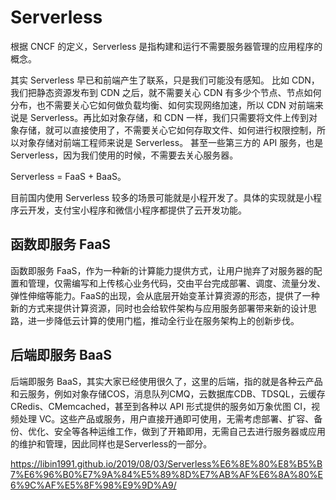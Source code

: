 # Serverless
根据 CNCF 的定义，Serverless 是指构建和运行不需要服务器管理的应用程序的概念。

其实 Serverless 早已和前端产生了联系，只是我们可能没有感知。
比如 CDN，我们把静态资源发布到 CDN 之后，就不需要关心 CDN 有多少个节点、节点如何分布，也不需要关心它如何做负载均衡、如何实现网络加速，所以 CDN 对前端来说是 Serverless。再比如对象存储，和 CDN 一样，我们只需要将文件上传到对象存储，就可以直接使用了，不需要关心它如何存取文件、如何进行权限控制，所以对象存储对前端工程师来说是 Serverless。
甚至一些第三方的 API 服务，也是 Serverless，因为我们使用的时候，不需要去关心服务器。

Serverless = FaaS + BaaS。

目前国内使用 Serverless 较多的场景可能就是小程开发了。具体的实现就是小程序云开发，支付宝小程序和微信小程序都提供了云开发功能。

## 函数即服务 FaaS
函数即服务 FaaS，作为一种新的计算能力提供方式，让用户抛弃了对服务器的配置和管理，仅需编写和上传核心业务代码，交由平台完成部署、调度、流量分发、弹性伸缩等能力。FaaS的出现，会从底层开始变革计算资源的形态，提供了一种新的方式来提供计算资源，同时也会给软件架构与应用服务部署带来新的设计思路，进一步降低云计算的使用门槛，推动全行业在服务架构上的创新步伐。

## 后端即服务 BaaS
后端即服务 BaaS，其实大家已经使用很久了，这里的后端，指的就是各种云产品和云服务，例如对象存储COS，消息队列CMQ，云数据库CDB、TDSQL，云缓存CRedis、CMemcached，甚至到各种以 API 形式提供的服务如万象优图 CI，视频处理 VC。这些产品或服务，用户直接开通即可使用，无需考虑部署、扩容、备份、优化、安全等各种运维工作，做到了开箱即用，无需自己去进行服务器或应用的维护和管理，因此同样也是Serverless的一部分。


https://libin1991.github.io/2019/08/03/Serverless%E6%8E%80%E8%B5%B7%E6%96%B0%E7%9A%84%E5%89%8D%E7%AB%AF%E6%8A%80%E6%9C%AF%E5%8F%98%E9%9D%A9/